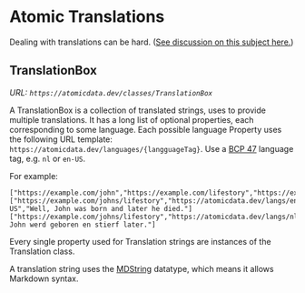 # Atomic Translations

Dealing with translations can be hard.
([See discussion on this subject here.](https://github.com/ontola/atomic-data/issues/6))

## TranslationBox

_URL: `https://atomicdata.dev/classes/TranslationBox`_

A TranslationBox is a collection of translated strings, uses to provide multiple translations.
It has a long list of optional properties, each corresponding to some language.
Each possible language Property uses the following URL template: `https://atomicdata.dev/languages/{langguageTag}`.
Use a [BCP 47](http://www.rfc-editor.org/rfc/bcp/bcp47.txt) language tag, e.g. `nl` or `en-US`.

For example:

```ndjson
["https://example.com/john","https://example.com/lifestory","https://example.com/johns/lifestory"]
["https://example.com/johns/lifestory","https://atomicdata.dev/langs/en-US","Well, John was born and later he died."]
["https://example.com/johns/lifestory","https://atomicdata.dev/langs/nl","Tsja, John werd geboren en stierf later."]
```

Every single property used for Translation strings are instances of the Translation class.

A translation string uses the [MDString](https://https://atomicdata.dev/datatypes/MDString) datatype, which means it allows Markdown syntax.
